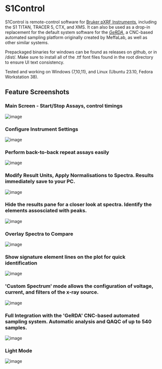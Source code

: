 
# S1Control
S1Control is remote-control software for [Bruker pXRF Instruments](https://www.bruker.com/en/products-and-solutions/elemental-analyzers/handheld-xrf-spectrometers.html), including the S1 TITAN, TRACER 5, CTX, and XMS.
It can also be used as a drop-in replacement for the default system software for the [*GeRDA*](https://meffalab.com/gerda/), a CNC-based automated sampling platform originally created by MeffaLab, as well as other similar systems.

Prepackaged binaries for windows can be found as releases on github, or in /dist/. Make sure to install all of the .ttf font files found in the root directory to ensure UI text consistency.

Tested and working on Windows (7,10,11), and Linux (Ubuntu 23.10, Fedora Workstation 38).


## Feature Screenshots
### Main Screen - Start/Stop Assays, control timings
![image](https://github.com/zebhall/S1Control/assets/81948605/85556477-d2ec-451d-9018-8509b6a553ea)
### Configure Instrument Settings
![image](https://github.com/zebhall/S1Control/assets/81948605/d67c18ce-8a53-4a94-9819-8d680d404f0c)
### Perform back-to-back repeat assays easily
![image](https://github.com/zebhall/S1Control/assets/81948605/7f681805-7f1f-4f4b-95cc-aba27173c48a)
### Modify Result Units, Apply Normalisations to Spectra. Results immediately save to your PC.
![image](https://github.com/zebhall/S1Control/assets/81948605/167a00d4-3064-4a3c-ae24-316489aa405d)
### Hide the results pane for a closer look at spectra. Identify the elements assosciated with peaks.
![image](https://github.com/zebhall/S1Control/assets/81948605/b2f02c1e-ada4-4a65-8280-1b5262384764)
### Overlay Spectra to Compare
![image](https://github.com/zebhall/S1Control/assets/81948605/291baea8-8346-4b3e-9a17-86402dbfa007)
### Show signature element lines on the plot for quick identification
![image](https://github.com/zebhall/S1Control/assets/81948605/e88e1ce7-755a-43ff-8a21-988b57eb69ef)
### 'Custom Spectrum' mode allows the configuration of voltage, current, and filters of the x-ray source.
![image](https://github.com/zebhall/S1Control/assets/81948605/03627a22-fe75-4d5f-87d9-909510abed01)
### Full Integration with the 'GeRDA' CNC-based automated sampling system. Automatic analysis and QAQC of up to 540 samples.
![image](https://github.com/zebhall/S1Control/assets/81948605/5db34045-84d1-48c2-a38c-275442f980b9)
### Light Mode
![image](https://github.com/zebhall/S1Control/assets/81948605/fecc578a-ab45-4da6-a35b-f72dd1f45c69)

